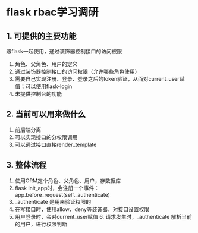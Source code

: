 # flask rbac学习调研

## 1. 可提供的主要功能

跟flask一起使用，通过装饰器控制接口的访问权限

1. 角色、父角色、用户的定义
2. 通过装饰器控制接口的访问权限（允许哪些角色使用）
3. 需要自己实现注册、登录、登录之后的token验证，从而对current_user赋值；可以使用flask-login
4. 未提供控制台的功能

## 2. 当前可以用来做什么
  1. 前后端分离
  2. 可以实现接口的分权限调用
  3. 可以通过接口直接render_template
## 3. 整体流程
  1. 使用ORM定个角色、父角色、用户，存数据库
  2. flask init_app时，会注册一个事件：app.before_request(self._authenticate) 
  3. _authenticate 是用来验证权限的
  4. 在写接口时，使用allow、deny等装饰器，对接口设置权限
  5. 用户登录时，会对current_user赋值
    6. 请求发生时，_authenticate 解析当前的用户，进行权限判断
